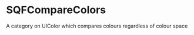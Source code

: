 SQFCompareColors
================

A category on UIColor which compares colours regardless of colour space
